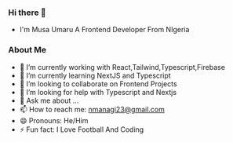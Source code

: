 ### Hi there 👋
- I'm Musa Umaru A Frontend Developer From NIgeria

### About Me
- 🔭 I’m currently working with React,Tailwind,Typescript,Firebase
- 🌱 I’m currently learning NextJS and Typescript
- 👯 I’m looking to collaborate on Frontend Projects
- 🤔 I’m looking for help with Typescript and Nextjs
- 💬 Ask me about ...
- 📫 How to reach me: nmanagi23@gmail.com
- 😄 Pronouns: He/Him
- ⚡ Fun fact: I Love Football And Coding

